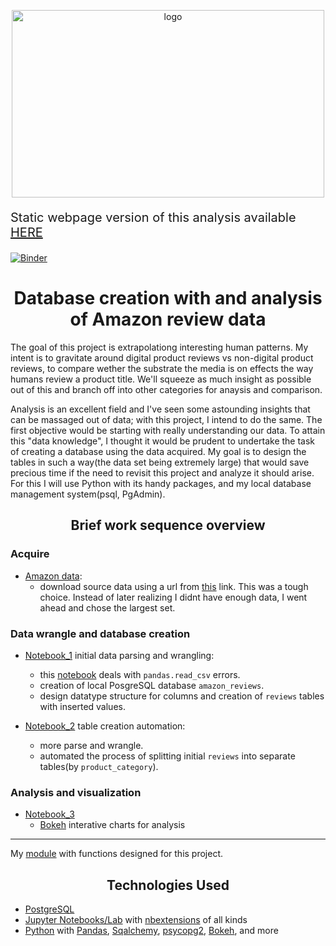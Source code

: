 <p align="center">
    <img src="https://pmcvariety.files.wordpress.com/2018/01/amazon-logo.jpg?w=1000&h=562&crop=1" alt="logo" width="500" height="300"/>
</p>

<p style="text-align:left; font-size:20px;">Static webpage version of this analysis available <a href="https://ukrainian-serge.github.io/amazon_reviews.io/">HERE</a></p>
  
[![Binder](https://mybinder.org/badge_logo.svg)](https://mybinder.org/v2/gh/ukrainian-serge/amazon_reviews.io/master)



<h1  align="center">Database creation with and analysis of Amazon review data</h1>

The goal of this project is extrapolationg interesting human patterns. My intent is to gravitate around digital product reviews vs non-digital product reviews, to compare wether the substrate the media is on effects the way humans review a product title. We'll squeeze as much insight as possible out of this and branch off into other categories for anaysis and comparison.

Analysis is an excellent field and I've seen some astounding insights that can be massaged out of data; with this project, I intend to do the same. The first objective would be starting with really understanding our data. To attain this "data knowledge", I thought it would be prudent to undertake the task of creating a database using the data acquired. My goal is to design the tables in such a way(the data set being extremely large) that would save precious time if the need to revisit this project and analyze it should arise. For this I will use  Python with its handy packages, and my local database management system(psql, PgAdmin). 


<h2 align="center">Brief work sequence overview</h2>

<h3 align="left">Acquire</h3>

 - [Amazon data](https://s3.amazonaws.com/amazon-reviews-pds/readme.html):
    - download source data using a url from [this](https://s3.amazonaws.com/amazon-reviews-pds/tsv/index.txt) link.
        This was a tough choice. Instead of later realizing I didnt have enough data, I went ahead and chose the largest set. 
    
<h3 align="left">Data wrangle and database creation</h3>

 - [Notebook_1](https://github.com/ukrainian-serge/amazon_reviews.io/blob/master/notebooks/NOTEBOOK_1.0.ipynb) initial data parsing and wrangling:
      - this [notebook](https://github.com/ukrainian-serge/amazon_reviews.io/blob/master/notebooks/NOTEBOOK_1.1_LOG_explore.ipynb) deals with `pandas.read_csv` errors.
      - creation of local PosgreSQL database `amazon_reviews`.
      - design datatype structure for columns and creation of `reviews` tables with inserted values.
    
 - [Notebook_2](https://github.com/ukrainian-serge/amazon_reviews.io/blob/master/notebooks/NOTEBOOK_2.0.ipynb) table creation automation:
      - more parse and wrangle.
      - automated the process of splitting initial `reviews` into separate tables(by `product_category`).

<h3 align="left">Analysis and visualization</h3>

 - [Notebook_3]()
    - [Bokeh](https://docs.bokeh.org/en/latest/docs/gallery.html) interative charts for analysis
    
---

My [module](https://github.com/ukrainian-serge/amazon_reviews.io/blob/master/notebooks/amazon_reviews_module.py) with functions designed for this project.

<h2 align="center">Technologies Used</h2>

 - [PostgreSQL](https://www.postgresql.org/download/)  
 - [Jupyter Notebooks/Lab](https://jupyterlab.readthedocs.io/en/stable/getting_started/installation.html) with [nbextensions](https://jupyter-contrib-nbextensions.readthedocs.io/en/latest/) of all kinds  
 - [Python](https://www.python.org/) with [Pandas](https://pandas.pydata.org/), [Sqalchemy](https://www.sqlalchemy.org/), [psycopg2](https://pypi.org/project/psycopg2/), [Bokeh](https://docs.bokeh.org/en/latest/docs/gallery.html), and more
